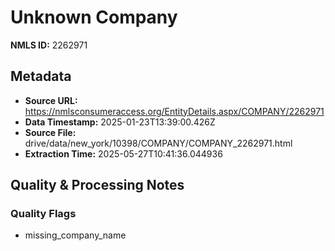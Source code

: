 # Unknown Company

**NMLS ID:** 2262971

## Metadata
- **Source URL:** https://nmlsconsumeraccess.org/EntityDetails.aspx/COMPANY/2262971
- **Data Timestamp:** 2025-01-23T13:39:00.426Z
- **Source File:** drive/data/new_york/10398/COMPANY/COMPANY_2262971.html
- **Extraction Time:** 2025-05-27T10:41:36.044936

## Quality & Processing Notes
### Quality Flags
- missing_company_name
